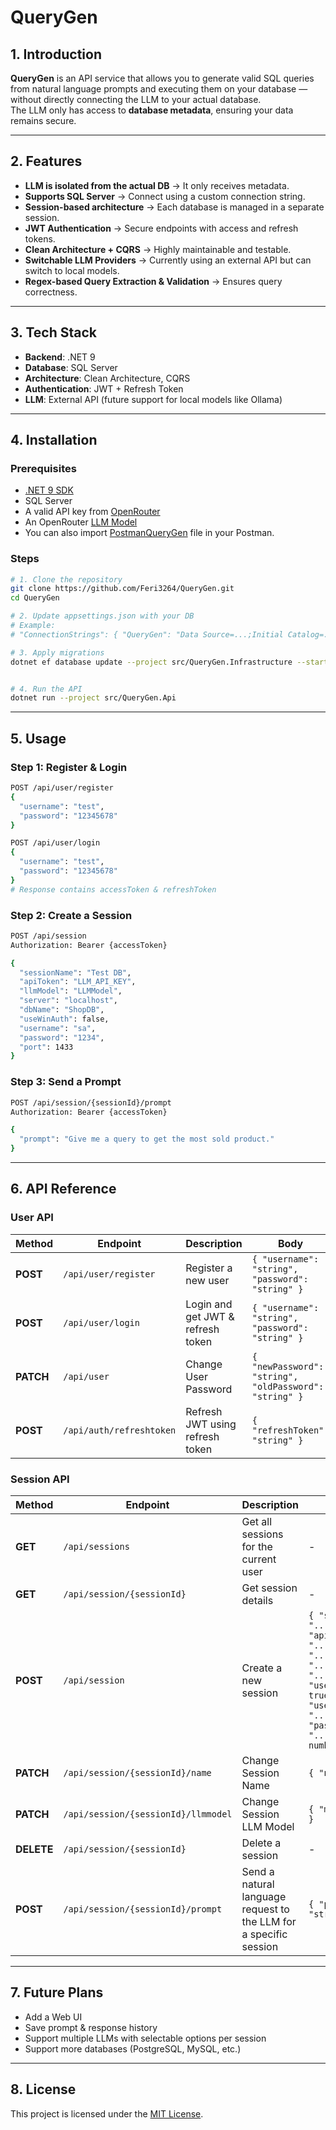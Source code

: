 
# QueryGen

## 1. Introduction
**QueryGen** is an API service that allows you to generate valid SQL queries from natural language prompts and executing them on your database — without directly connecting the LLM to your actual database.  
The LLM only has access to **database metadata**, ensuring your data remains secure.

---

## 2. Features
- **LLM is isolated from the actual DB** → It only receives metadata.
- **Supports SQL Server** → Connect using a custom connection string.
- **Session-based architecture** → Each database is managed in a separate session.
- **JWT Authentication** → Secure endpoints with access and refresh tokens.
- **Clean Architecture + CQRS** → Highly maintainable and testable.
- **Switchable LLM Providers** → Currently using an external API but can switch to local models.
- **Regex-based Query Extraction & Validation** → Ensures query correctness.

---

## 3. Tech Stack
- **Backend**: .NET 9
- **Database**: SQL Server
- **Architecture**: Clean Architecture, CQRS
- **Authentication**: JWT + Refresh Token
- **LLM**: External API (future support for local models like Ollama)

---

## 4. Installation

### Prerequisites
- [.NET 9 SDK](https://dotnet.microsoft.com/download)
- SQL Server
- A valid API key from [OpenRouter](https://openrouter.ai/docs/api-reference/authentication)
- An OpenRouter [LLM Model](https://openrouter.ai/models)
- You can also import [PostmanQueryGen](PostmanQueryGen) file in your Postman.

### Steps
```bash
# 1. Clone the repository
git clone https://github.com/Feri3264/QueryGen.git
cd QueryGen

# 2. Update appsettings.json with your DB
# Example:
# "ConnectionStrings": { "QueryGen": "Data Source=...;Initial Catalog=...;User Id=...;Password=..." }

# 3. Apply migrations
dotnet ef database update --project src/QueryGen.Infrastructure --startup-project src/QueryGen.Api


# 4. Run the API
dotnet run --project src/QueryGen.Api
```
---

## 5. Usage

### Step 1: Register & Login
```bash
POST /api/user/register
{
  "username": "test",
  "password": "12345678"
}

POST /api/user/login
{
  "username": "test",
  "password": "12345678"
}
# Response contains accessToken & refreshToken
```

### Step 2: Create a Session
```bash
POST /api/session
Authorization: Bearer {accessToken}

{
  "sessionName": "Test DB",
  "apiToken": "LLM_API_KEY",
  "llmModel": "LLMModel",
  "server": "localhost",
  "dbName": "ShopDB",
  "useWinAuth": false,
  "username": "sa",
  "password": "1234",
  "port": 1433
}
```

### Step 3: Send a Prompt
```bash
POST /api/session/{sessionId}/prompt
Authorization: Bearer {accessToken}

{
  "prompt": "Give me a query to get the most sold product."
}
```

---

## 6. API Reference

### User API
| Method | Endpoint | Description | Body |
|--------|----------|-------------|------|
| **POST** | `/api/user/register` | Register a new user | `{ "username": "string", "password": "string" }` |
| **POST** | `/api/user/login` | Login and get JWT & refresh token | `{ "username": "string", "password": "string" }` |
| **PATCH** | `/api/user` | Change User Password | `{ "newPassword": "string", "oldPassword": "string" }` |
| **POST** | `/api/auth/refreshtoken` | Refresh JWT using refresh token | `{ "refreshToken": "string" }` |

### Session API
| Method | Endpoint | Description | Body |
|--------|----------|-------------|------|
| **GET** | `/api/sessions` | Get all sessions for the current user | - |
| **GET** | `/api/session/{sessionId}` | Get session details | - |
| **POST** | `/api/session` | Create a new session | `{ "sessionName": "...", "apiToken": "...","llmModel": "...", "server": "...", "dbName": "...", "useWinAuth": true/false, "username": "...", "password": "...", "port": number }` |
| **PATCH** | `/api/session/{sessionId}/name` | Change Session Name | `{ "name": "..." }` |
| **PATCH** | `/api/session/{sessionId}/llmmodel` | Change Session LLM Model | `{ "model": "..." }` |
| **DELETE** | `/api/session/{sessionId}` | Delete a session | - |
| **POST** | `/api/session/{sessionId}/prompt` | Send a natural language request to the LLM for a specific session | `{ "prompt": "string" }` |

---

## 7. Future Plans
- Add a Web UI
- Save prompt & response history
- Support multiple LLMs with selectable options per session
- Support more databases (PostgreSQL, MySQL, etc.)

---

## 8. License
This project is licensed under the [MIT License](LICENSE).

